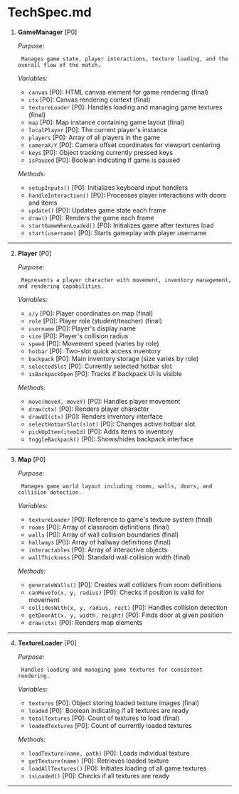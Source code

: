 # TechSpec.md

1. **GameManager** [P0]

    *Purpose:*

        Manages game state, player interactions, texture loading, and the overall flow of the match.

    *Variables:*

   - `canvas` [P0]: HTML canvas element for game rendering (final)
   - `ctx` [P0]: Canvas rendering context (final)
   - `textureLoader` [P0]: Handles loading and managing game textures (final)
   - `map` [P0]: Map instance containing game layout (final)
   - `localPlayer` [P0]: The current player's instance
   - `players` [P0]: Array of all players in the game
   - `cameraX/Y` [P0]: Camera offset coordinates for viewport centering
   - `keys` [P0]: Object tracking currently pressed keys
   - `isPaused` [P0]: Boolean indicating if game is paused

    *Methods:*

   - `setupInputs()` [P0]: Initializes keyboard input handlers
   - `handleInteraction()` [P0]: Processes player interactions with doors and items
   - `update()` [P0]: Updates game state each frame
   - `draw()` [P0]: Renders the game each frame
   - `startGameWhenLoaded()` [P0]: Initializes game after textures load
   - `start(username)` [P0]: Starts gameplay with player username

---

2. **Player** [P0]

    *Purpose:*

        Represents a player character with movement, inventory management, and rendering capabilities.

    *Variables:*

   - `x/y` [P0]: Player coordinates on map (final)
   - `role` [P0]: Player role (student/teacher) (final)
   - `username` [P0]: Player's display name
   - `size` [P0]: Player's collision radius
   - `speed` [P0]: Movement speed (varies by role)
   - `hotbar` [P0]: Two-slot quick access inventory
   - `backpack` [P0]: Main inventory storage (size varies by role)
   - `selectedSlot` [P0]: Currently selected hotbar slot
   - `isBackpackOpen` [P0]: Tracks if backpack UI is visible

    *Methods:*

   - `move(moveX, moveY)` [P0]: Handles player movement
   - `draw(ctx)` [P0]: Renders player character
   - `drawUI(ctx)` [P0]: Renders inventory interface
   - `selectHotbarSlot(slot)` [P0]: Changes active hotbar slot
   - `pickUpItem(itemId)` [P0]: Adds items to inventory
   - `toggleBackpack()` [P0]: Shows/hides backpack interface

---

3. **Map** [P0]

    *Purpose:*

        Manages game world layout including rooms, walls, doors, and collision detection.

    *Variables:*

   - `textureLoader` [P0]: Reference to game's texture system (final)
   - `rooms` [P0]: Array of classroom definitions (final)
   - `walls` [P0]: Array of wall collision boundaries (final)
   - `hallways` [P0]: Array of hallway definitions (final)
   - `interactables` [P0]: Array of interactive objects
   - `wallThickness` [P0]: Standard wall collision width (final)

    *Methods:*

   - `generateWalls()` [P0]: Creates wall colliders from room definitions
   - `canMoveTo(x, y, radius)` [P0]: Checks if position is valid for movement
   - `collidesWith(x, y, radius, rect)` [P0]: Handles collision detection
   - `getDoorAt(x, y, width, height)` [P0]: Finds door at given position
   - `draw(ctx)` [P0]: Renders map elements

---

4. **TextureLoader** [P0]

    *Purpose:*

        Handles loading and managing game textures for consistent rendering.

    *Variables:*

   - `textures` [P0]: Object storing loaded texture images (final)
   - `loaded` [P0]: Boolean indicating if all textures are ready
   - `totalTextures` [P0]: Count of textures to load (final)
   - `loadedTextures` [P0]: Count of currently loaded textures

    *Methods:*

   - `loadTexture(name, path)` [P0]: Loads individual texture
   - `getTexture(name)` [P0]: Retrieves loaded texture
   - `loadAllTextures()` [P0]: Initiates loading of all game textures
   - `isLoaded()` [P0]: Checks if all textures are ready

---